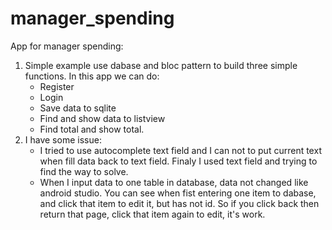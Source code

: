 # manager_spending
App for manager spending: 
1. Simple example use dabase and bloc pattern to build three simple functions. In this app we can do:
   + Register
   + Login
   + Save data to sqlite
   + Find and show data to listview 
   + Find total and show total.
2. I have some issue:
   + I tried to use autocomplete text field and I can not to put current text when fill data back to text field. 
Finaly I used text field and trying to find the way to solve.
   + When I input data to one table in database, data not changed like android studio. You can see when fist entering one item 
to dabase, and click that item to edit it, but has not id.  So if you click back then return that page, click that item again
to edit, it's work.


